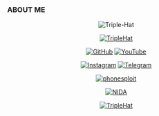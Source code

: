 ### ABOUT ME
<p align="center"><img src="https://i.ibb.co/nfTdv0k/Triple-Hat.jpg" alt="Triple-Hat" border="0"></p>
<p align="center"><a href="https://github.com/TripleHat"><img title="TripleHat" src="https://github-readme-stats.vercel.app/api?username=TripleHat&show_icons=true&include_all_commits=true&theme=chartreuse-dark&cache_seconds=3200"></a>
</p>

<p align="center">
<a href="https://github.com/TripleHat"><img title="GitHub" src="https://img.shields.io/badge/GitHub-TripleHat-black?style=for-the-badge&logo=github"></a>
<a href="https://youtube.com/c/wH0amI"><img title="YouTube" src="https://img.shields.io/badge/YouTube-wH0amI-red?style=for-the-badge&logo=Youtube"></a>
</p>

<p align="center"><a href="https://instagram.com/wh0ami_1?igshid=708znymqcz06"><img title="Instagram" src="https://img.shields.io/badge/INSTAGRAM-lightpink?style=for-the-badge&logo=instagram"></a> <a href="https://t.me/TripleHat"><img title="Telegram" src="https://img.shields.io/badge/Telegram-blue?style=for-the-badge&logo=telegram"></a>
</p>

<p align="center"><a href="https://github.com/TripleHat/phonesploit"><img title="phonesploit" src="https://github-readme-stats.vercel.app/api/pin/?username=TripleHat&repo=phonesploit&theme=radical"></a>
</p>

<p align="center"><a href="https://github.com/TripleHat/NIDA"><img title="NIDA" src="https://github-readme-stats.vercel.app/api/pin/?username=TripleHat&repo=NIDA&theme=radical"></a>
</p>




<p align="center"><a href="https://github.com/TripleHat"><img title="TripleHat" src="https://github-readme-stats.vercel.app/api/top-langs/?username=TripleHat&layout=compact"></a>
</p>








